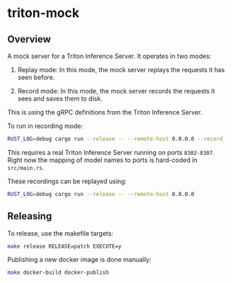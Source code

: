 # triton-mock

## Overview

A mock server for a Triton Inference Server.  It operates in two modes:

1. Replay mode:  In this mode, the mock server replays the requests it has seen before.

2. Record mode:  In this mode, the mock server records the requests it sees and saves them to disk.

This is using the gRPC definitions from the Triton Inference Server.

To run in recording mode:

```bash
RUST_LOG=debug cargo run --release -- --remote-host 0.0.0.0 --record
```

This requires a real Triton Inference Server running on ports `8302-8307`.  Right now the mapping of model names to ports is hard-coded in `src/main.rs`.

These recordings can be replayed using:

```bash
RUST_LOG=debug cargo run --release -- --remote-host 0.0.0.0
```

## Releasing

To release, use the makefile targets:

```bash
make release RELEASE=patch EXECUTE=y
```

Publishing a new docker image is done manually:

```bash
make docker-build docker-publish
```
